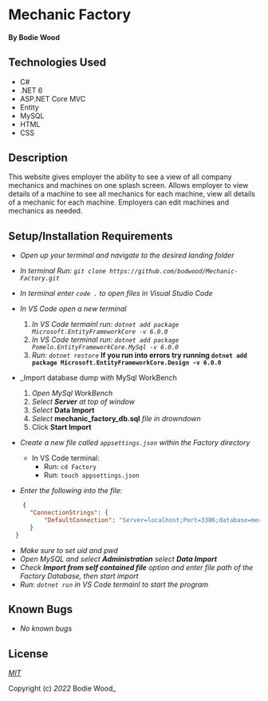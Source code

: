 # Mechanic Factory

#### By Bodie Wood

## Technologies Used

- C#
- .NET 6
- ASP.NET Core MVC
- Entity
- MySQL
- HTML
- CSS

## Description

This website gives employer the ability to see a view of all company mechanics and machines on one splash screen. Allows employer to view details of a machine to see all mechanics for each machine, view all details of a mechanic for each machine. Employers can edit machines and mechanics as needed.

## Setup/Installation Requirements

* _Open up your terminal and navigate to the desired landing folder_
* _In terminal Run:  ```git clone https://github.com/bodwood/Mechanic-Factory.git```_
* _In terminal enter ```code .``` to open files in Visual Studio Code_
* _In VS Code open a new terminal_
  1. _In VS Code termainl run:  ```dotnet add package Microsoft.EntityFrameworkCore -v 6.0.0```_
  2. _In VS Code terminal run:  ```dotnet add package Pomelo.EntityFrameworkCore.MySql -v 6.0.0```_
  3. _Run:  ```dotnet restore```_
  **If you run into errors try running ```dotnet add package Microsoft.EntityFrameworkCore.Design -v 6.0.0```**

* _Import database dump with MySql WorkBench
  1. _Open MySql WorkBench_
  2. _Select **Server** at top of window_
  3. _Select_ **Data Import**
  4. _Select_ **mechanic_factory_db.sql** _file in drowndown_
  5. Click **Start Import**

* _Create a new file called ```appsettings.json``` within the Factory directory_
  *  In VS Code terminal: 
      - Run:  ```cd Factory```
      - Run:  ```touch appsettings.json```
* _Enter the following into the file:_
```json
    {
      "ConnectionStrings": {
          "DefaultConnection": "Server=localhost;Port=3306;database=mechanic_factory_db;uid=[YOUR-USER-HERE];pwd=[YOUR-PASSWORD-HERE];"
      }
  }
```
* _Make sure to set uid and pwd_
* _Open MySQL and select **Administration** select **Data Import**_
* _Check **Import from self contained file** option and enter file path of the Factory Database, then start import_
* _Run: ```dotnet run``` in VS Code termainl to start the program_

## Known Bugs

* _No known bugs_

## License

_[MIT](https://en.wikipedia.org/wiki/MIT_License)_

Copyright (c) _2022_ Bodie Wood_